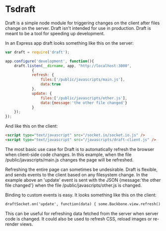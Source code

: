 Tsdraft
=====

Draft is a simple node module for triggering changes on the client after files change on the server. Draft isn't intended for use in production. Draft is meant to be a tool for speeding up development.

In an Express app draft looks something like this on the server:

```js
var draft = require('draft');

app.configure('development', function(){
	draft.listen(__dirname, app, "http://localhost:3000",
			{
			refresh: {
				files:['/public/javascripts/main.js'],
				data:true
			},
			update: {
				files:['/public/javascripts/other.js'],
				data:{message:'the other file changed'}
			}
	});
});
```


And like this on the client:

```html
<script type="text/javascript" src="/socket.io/socket.io.js" />
<script type="text/javascript" src="/javascripts/draft-client.js" />
```

The most basic use case for Draft is to automatically refresh the browser when client-side code changes. In this example, when the file /public/javascripts/main.js changes the page will be refreshed.

Refreshing the entire page can sometimes be undesirable. Draft is flexible, and sends events to the client based on any filesystem change. In the example above an 'update' event is sent with the JSON {message:'the other file changed'} when the file /public/javascripts/other.js is changed. 

Binding to custom events is easy. It looks something like this on the client:

```html
draftSocket.on('update', function(data) { some.Backbone.view.refresh() })
```

This can be useful for refreshing data fetched from the server when server code is changed. It could also be used to refresh CSS, reload images or re-render views. 